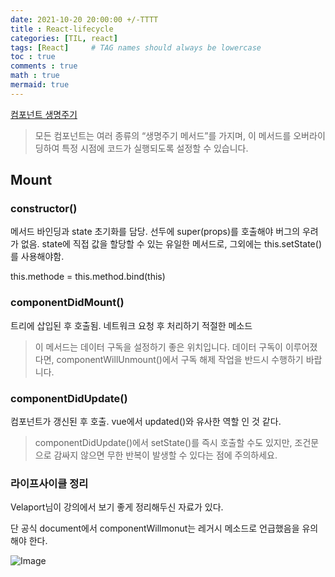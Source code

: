 ```yaml
---
date: 2021-10-20 20:00:00 +/-TTTT
title : React-lifecycle
categories: [TIL, react]
tags: [React]     # TAG names should always be lowercase
toc : true
comments : true
math : true
mermaid: true
---
```


[컴포넌트 생명주기](https://ko.reactjs.org/docs/react-component.html)

>모든 컴포넌트는 여러 종류의 “생명주기 메서드”를 가지며, 이 메서드를 오버라이딩하여 특정 시점에 코드가 실행되도록 설정할 수 있습니다.

## Mount
### constructor()
메서드 바인딩과 state 초기화를 담당.
선두에 super(props)를 호출해야 버그의 우려가 없음.
state에 직접 값을 할당할 수 있는 유일한 메서드로, 그외에는 this.setState()를 사용해야함.

this.methode = this.method.bind(this)

### componentDidMount()
트리에 삽입된 후 호출됨. 네트워크 요청 후 처리하기 적절한 메소드

> 이 메서드는 데이터 구독을 설정하기 좋은 위치입니다. 데이터 구독이 이루어졌다면, componentWillUnmount()에서 구독 해제 작업을 반드시 수행하기 바랍니다.

### componentDidUpdate()
컴포넌트가 갱신된 후 호출. vue에서 updated()와 유사한 역할 인 것 같다.

>componentDidUpdate()에서 setState()를 즉시 호출할 수도 있지만, 조건문으로 감싸지 않으면 무한 반복이 발생할 수 있다는 점에 주의하세요. 


### 라이프사이클 정리
Velaport님이 강의에서 보기 좋게 정리해두신 자료가 있다.

단 공식 document에서 componentWillmonut는 레거시 메소드로 언급했음을 유의해야 한다.

![Image](./../assets/post/2021-10-20-react-lifecycle/lifeCycle.png)